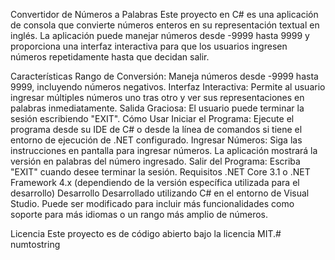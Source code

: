 Convertidor de Números a Palabras
Este proyecto en C# es una aplicación de consola que convierte números enteros en su representación textual en inglés. La aplicación puede manejar números desde -9999 hasta 9999 y proporciona una interfaz interactiva para que los usuarios ingresen números repetidamente hasta que decidan salir.

Características
Rango de Conversión: Maneja números desde -9999 hasta 9999, incluyendo números negativos.
Interfaz Interactiva: Permite al usuario ingresar múltiples números uno tras otro y ver sus representaciones en palabras inmediatamente.
Salida Graciosa: El usuario puede terminar la sesión escribiendo "EXIT".
Cómo Usar
Iniciar el Programa: Ejecute el programa desde su IDE de C# o desde la línea de comandos si tiene el entorno de ejecución de .NET configurado.
Ingresar Números: Siga las instrucciones en pantalla para ingresar números. La aplicación mostrará la versión en palabras del número ingresado.
Salir del Programa: Escriba "EXIT" cuando desee terminar la sesión.
Requisitos
.NET Core 3.1 o .NET Framework 4.x (dependiendo de la versión específica utilizada para el desarrollo)
Desarrollo
Desarrollado utilizando C# en el entorno de Visual Studio. Puede ser modificado para incluir más funcionalidades como soporte para más idiomas o un rango más amplio de números.

Licencia
Este proyecto es de código abierto bajo la licencia MIT.# numtostring
